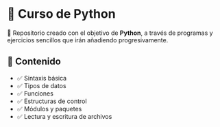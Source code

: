 # 🐍 Curso de Python

📘 Repositorio creado con el objetivo de **Python**, a través de programas y ejercicios sencillos que irán añadiendo progresivamente.

## 🧠 Contenido

- ✅ Sintaxis básica
- ✅ Tipos de datos
- ✅ Funciones
- ✅ Estructuras de control
- ✅ Módulos y paquetes
- ✅ Lectura y escritura de archivos

